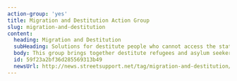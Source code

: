 ```yaml
---
action-group: 'yes'
title: Migration and Destitution Action Group
slug: migration-and-destitution
content:
  heading: Migration and Destitution
  subHeading: Solutions for destitute people who cannot access the state safety net.
  body: This group brings together destitute refugees and asylum seekers who are currently homeless, and frontline organisations who support them. There is an initial focus on providing relief for people who are currently destitute, whilst also supporting campaigns for longer term change. The group includes members from Boaz Trust, Mustard Tree, City of Sanctuary, Asylum Matters and others. The co-chairs are Andy Muzondiwa and Mark Rainey.
  id: 59f23a2bf36d285569313b49
  newsUrl: http://news.streetsupport.net/tag/migration-and-destitution/
---
```


